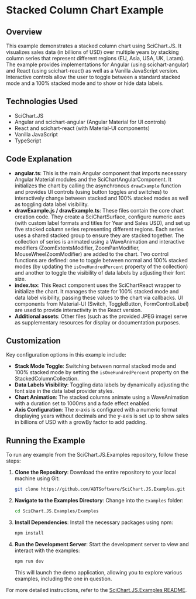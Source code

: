 # Stacked Column Chart Example

## Overview

This example demonstrates a stacked column chart using SciChart.JS. It visualizes sales data (in billions of USD) over multiple years by stacking column series that represent different regions (EU, Asia, USA, UK, Latam). The example provides implementations for Angular (using scichart-angular) and React (using scichart-react) as well as a Vanilla JavaScript version. Interactive controls allow the user to toggle between a standard stacked mode and a 100% stacked mode and to show or hide data labels.

## Technologies Used

-   SciChart.JS
-   Angular and scichart-angular (Angular Material for UI controls)
-   React and scichart-react (with Material-UI components)
-   Vanilla JavaScript
-   TypeScript

## Code Explanation

-   **angular.ts**: This is the main Angular component that imports necessary Angular Material modules and the SciChartAngularComponent. It initializes the chart by calling the asynchronous `drawExample` function and provides UI controls (using button toggles and switches) to interactively change between stacked and 100% stacked modes as well as toggling data label visibility.
-   **drawExample.js / drawExample.ts**: These files contain the core chart creation code. They create a SciChartSurface, configure numeric axes (with custom label formats and titles for Year and Sales USD), and set up five stacked column series representing different regions. Each series uses a shared stacked group to ensure they are stacked together. The collection of series is animated using a WaveAnimation and interactive modifiers (ZoomExtentsModifier, ZoomPanModifier, MouseWheelZoomModifier) are added to the chart. Two control functions are defined: one to toggle between normal and 100% stacked modes (by updating the `isOneHundredPercent` property of the collection) and another to toggle the visibility of data labels by adjusting their font size.
-   **index.tsx**: This React component uses the SciChartReact wrapper to initialize the chart. It manages the state for 100% stacked mode and data label visibility, passing these values to the chart via callbacks. UI components from Material-UI (Switch, ToggleButton, FormControlLabel) are used to provide interactivity in the React version.
-   **Additional assets**: Other files (such as the provided JPEG image) serve as supplementary resources for display or documentation purposes.

## Customization

Key configuration options in this example include:

-   **Stack Mode Toggle**: Switching between normal stacked mode and 100% stacked mode by setting the `isOneHundredPercent` property on the StackedColumnCollection.
-   **Data Labels Visibility**: Toggling data labels by dynamically adjusting the font size in the data label provider styles.
-   **Chart Animation**: The stacked columns animate using a WaveAnimation with a duration set to 1000ms and a fade effect enabled.
-   **Axis Configuration**: The x-axis is configured with a numeric format displaying years without decimals and the y-axis is set up to show sales in billions of USD with a growBy factor to add padding.

## Running the Example

To run any example from the SciChart.JS.Examples repository, follow these steps:

1. **Clone the Repository**: Download the entire repository to your local machine using Git:

    ```bash
    git clone https://github.com/ABTSoftware/SciChart.JS.Examples.git
    ```

2. **Navigate to the Examples Directory**: Change into the `Examples` folder:

    ```bash
    cd SciChart.JS.Examples/Examples
    ```

3. **Install Dependencies**: Install the necessary packages using npm:

    ```bash
    npm install
    ```

4. **Run the Development Server**: Start the development server to view and interact with the examples:

    ```bash
    npm run dev
    ```

    This will launch the demo application, allowing you to explore various examples, including the one in question.

For more detailed instructions, refer to the [SciChart.JS.Examples README](https://github.com/ABTSoftware/SciChart.JS.Examples/blob/master/README.md).
